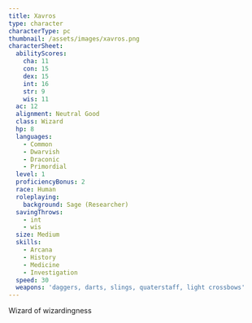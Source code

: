 ```yaml
---
title: Xavros
type: character
characterType: pc
thumbnail: /assets/images/xavros.png
characterSheet:
  abilityScores:
    cha: 11
    con: 15
    dex: 15
    int: 16
    str: 9
    wis: 11
  ac: 12
  alignment: Neutral Good
  class: Wizard
  hp: 8
  languages:
    - Common
    - Dwarvish
    - Draconic
    - Primordial
  level: 1
  proficiencyBonus: 2
  race: Human
  roleplaying:
    background: Sage (Researcher)
  savingThrows:
    - int
    - wis
  size: Medium
  skills:
    - Arcana
    - History
    - Medicine
    - Investigation
  speed: 30
  weapons: 'daggers, darts, slings, quaterstaff, light crossbows'
---
```

Wizard of wizardingness
